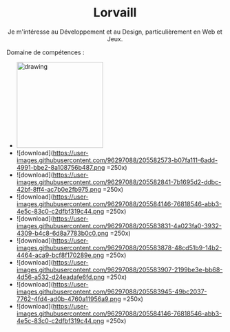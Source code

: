 <h1 align="center">Lorvaill</h1>


<p align="center">
  Je m'intéresse au Développement et au Design, particulièrement en Web et Jeux.  
</p>


Domaine de compétences :

- <img src="[drawing.jpg](https://user-images.githubusercontent.com/96297088/205582573-b07fa111-6add-4991-bbe2-8a108756b487.png)" alt="drawing" width="200"/>
- ![download](https://user-images.githubusercontent.com/96297088/205582573-b07fa111-6add-4991-bbe2-8a108756b487.png =250x)
- ![download](https://user-images.githubusercontent.com/96297088/205582841-7b1695d2-ddbc-42bf-8ff4-ac7b0e2fb975.png =250x)
- ![download](https://user-images.githubusercontent.com/96297088/205584146-76818546-abb3-4e5c-83c0-c2dfbf319c44.png =250x)
- ![download](https://user-images.githubusercontent.com/96297088/205583831-4a023fa0-3932-4309-b4c8-6d8a7783b0c0.png =250x) 
- ![download](https://user-images.githubusercontent.com/96297088/205583878-48cd51b9-14b2-4464-aca9-bcf8f170289e.png =250x)
- ![download](https://user-images.githubusercontent.com/96297088/205583907-2199be3e-bb68-4d56-a532-d24eadafe6fd.png =250x)
- ![download](https://user-images.githubusercontent.com/96297088/205583945-49bc2037-7762-4fd4-ad0b-4760a11956a9.png =250x)
- ![download](https://user-images.githubusercontent.com/96297088/205584146-76818546-abb3-4e5c-83c0-c2dfbf319c44.png =250x)
